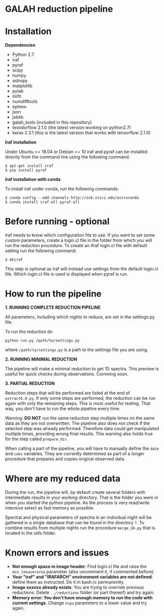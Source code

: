 # GALAH reduction pipeline

# Installation

**Dependencies**

 - Python 2.7
 - iraf
 - pyraf
 - scipy
 - numpy
 - astropy
 - matplotlib 
 - pylab
 - lmfit
 - numdifftools
 - ephem
 - json
 - joblib
 - galah_tools (included in this repository)
 - tesndorflow 2.1.0 (the latest version working on python2.7)
 - keras 2.3.1 (this is the latest version that works with tensorflow 2.1.0)

**Iraf installation**

Under Ubuntu >= 18.04 or Debian >= 10 iraf and pyraf can be installed directly from the command line using the following command:
```
$ apt-get install iraf
$ pip install pyraf
```

**Iraf installation with conda**

To install iraf under conda, run the following commands:
```
$ conda config --add channels http://ssb.stsci.edu/astroconda
$ conda install iraf-all pyraf-all
```

# Before running - optional

Iraf needs to know which configuration file to use. If you want to set some custom parameters, create a login.cl file in the folder from which you will run the reduction procedure. To create an ifraf login.cl file with default setting run the following command:
```
$ mkiraf
```
This step is optional as iraf will instead use settings from the default login.cl file. Which login.cl file is used is displayed when pyraf is run. 

# How to run the pipeline

**1. RUNNING COMPLETE REDUCTION PIPELINE**

All parameters, including which nights to reduce, are set in the settings.py file. 

To run the reduction do
```
python run.py /path/to/settings.py
```
where `/path/to/settings.py` is a path to the settings file you are using.

**2. RUNNING MINIMAL REDUCTION**

The pipeline will make a minimal reduction to get 1D spectra. This preview is useful for quick checks during observations. Comming soon.

**3. PARTIAL REDUCTION**

Reduction steps that will be performed are listed at the end of `extract6.0.py`. If only some steps are performed, the reduction can be run again with only the remaining steps. This is most useful for testing. That way, you don't have to run the whole pipeline every time.

Warning: **DO NOT** run the same reduction step multiple times on the same data as they are not overwritten. The pipeline also does not check if the selected step was already performed. Therefore data could get manipulated multiple times, providing wrong final results. This warning also holds true for the step called `prepare_dir`.

When calling a part of the pipeline, you will have to manually define the `date` and `cobs` variables. They are currently determined as part of a longer procedure that prepares and copies original observed data.

# Where are my reduced data

During the run, the pipeline will, by default create several folders with intermediate results in your working directory. That is the folder you were in when you started the python pipeline. As the process is very read/write intensive select as fast memory as possible.

Spectral and physical parameters of spectra in an individual night will be gathered in a single database that can be found in the directory `?`. To combine results from multiple nights run the procedure `merge_db.py` that is located in the utils folder.

# Known errors and issues
 - **Not enough space in image header**: Find login.cl file and raise the `min_lenuserarea` parameter (also uncomment it, if commented before).
 - **Your "iraf" and "IRAFARCH" environment variables are not defined**: define them as instructed. Do it in bash.rc permanently.
 - **Image xxxxxx already exists**: You are trying to override previous reductions. Delete `../reductions` folder (or part thereof) and try again.
 - **Memory error: You don't have enough memory to run the code with current settings**. Change `ncpu` parameters to a lower value and try again. 

